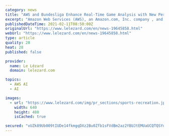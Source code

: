 ```yaml
---
category: news
title: "AWS and Bundesliga Enhance Real-Time Game Analysis with New Performance Stats for 2021 Season"
excerpt: "Amazon Web Services (AWS), an Amazon.com, Inc. company , and the German Bundesliga, Germany's top national football league, announced three new Bundesliga Match Facts powered by AWS to give fans deeper insights into action on the pitch."
publishedDateTime: 2021-02-11T08:50:00Z
originalUrl: "https://www.lelezard.com/en/news-19645858.html"
webUrl: "https://www.lelezard.com/en/news-19645858.html"
type: article
quality: 28
heat: 28
published: false

provider:
  name: Le Lézard
  domain: lelezard.com

topics:
  - AWS AI
  - AI

images:
  - url: "https://www.lelezard.com/img/pr_sections/sports-recreation.jpg"
    width: 640
    height: 480
    isCached: true

secured: "vUZk89Ub009tIUDe14fkmgqDXz2Bu0Zfb1sFVdBm2az2YBUJtEMUaUCQTQSYu32gYny6VLtdzlyg3oCvctyxC9j+ZnvTwjr4XfQ7rzZtSZYGpnnJtkVNLqfbVWTIXe/pdAOkLbQ8kIzCW2In2YGiZXFcsOuAiShEzU7tP5k2x+KbxjrimfdlxPmjcerwG2vD6nq0GvthMIE/r8JQiMbMvd5+ar5fHWrZBniMO/LiZj6qQn3HwDf1ctPmhRAp9EsDajxNNIi9K8BLJmglhj+j4twKMdo2F88ZLb5vEVE+bGSdcNPoCNieihZZ413O+CIOwrQ0giD09/GXiNbeKecJeZLqTCrC/vg/oMFrq+YabNE=;QDbhX6sOSeX3a8GYfJOh0w=="
---
```


